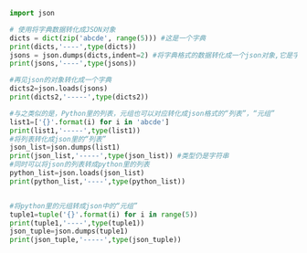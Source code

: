 
<BlogInfo id="723" title="11.JSON" author="白日梦想猿" pv=0 read_times=0 pre_cost_time="0分40秒" category="文件" tag_list="['文件']" create_time="2020.06.17 15:59:43" update_time="2021.07.20 09:33:59" />

```python
import json

# 使用将字典数据转化成JSON对象
dicts = dict(zip('abcde', range(5))) #这是一个字典
print(dicts,'----',type(dicts))
jsons = json.dumps(dicts,indent=2) #将字典格式的数据转化成一个json对象,它是字符串类型的数据 #indent表示美观地输出
print(jsons,'----',type(jsons))

#再见json的对象转化成一个字典
dicts2=json.loads(jsons)
print(dicts2,'-----',type(dicts2))

#与之类似的是，Python里的列表，元组也可以对应转化成json格式的“列表”，“元组”
list1=['{}'.format(i) for i in 'abcde']
print(list1,'-----',type(list1))
#将列表转化成json里的“列表”
json_list=json.dumps(list1)
print(json_list,'-----',type(json_list)) #类型仍是字符串
#同时可以将json的列表转成python里的列表
python_list=json.loads(json_list)
print(python_list,'----',type(python_list))


#将python里的元组转成json中的“元组”
tuple1=tuple('{}'.format(i) for i in range(5))
print(tuple1,'----',type(tuple1))
json_tuple=json.dumps(tuple1)
print(json_tuple,'-----',type(json_tuple))
```
